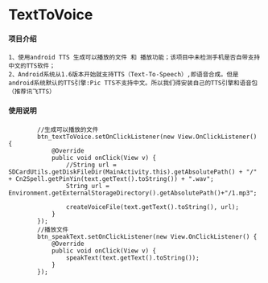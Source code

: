 # TextToVoice

#### 项目介绍
    1、使用android TTS 生成可以播放的文件 和 播放功能；该项目中未检测手机是否自带支持中文的TTS软件；
    2、Android系统从1.6版本开始就支持TTS（Text-To-Speech）,即语音合成。但是android系统默认的TTS引擎:Pic TTS不支持中文。所以我们得安装自己的TTS引擎和语音包（推荐讯飞TTS）

#### 使用说明

~~~
        //生成可以播放的文件
        btn_textToVoice.setOnClickListener(new View.OnClickListener() {
            @Override
            public void onClick(View v) {
                //String url = SDCardUtils.getDiskFileDir(MainActivity.this).getAbsolutePath() + "/" + Cn2Spell.getPinYin(text.getText().toString()) + ".wav";
                String url = Environment.getExternalStorageDirectory().getAbsolutePath()+"/1.mp3";

                createVoiceFile(text.getText().toString(), url);
            }
        });
        //播放文件
        btn_speakText.setOnClickListener(new View.OnClickListener() {
            @Override
            public void onClick(View v) {
                speakText(text.getText().toString());
            }
        });
~~~